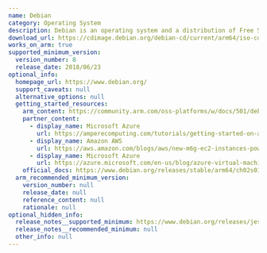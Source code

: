 ```yaml
---
name: Debian
category: Operating System
description: Debian is an operating system and a distribution of Free Software.
download_url: https://cdimage.debian.org/debian-cd/current/arm64/iso-cd/
works_on_arm: true
supported_minimum_version:
  version_number: 8
  release_date: 2018/06/23
optional_info:
  homepage_url: https://www.debian.org/
  support_caveats: null
  alternative_options: null
  getting_started_resources:
    arm_content: https://community.arm.com/oss-platforms/w/docs/501/debian
    partner_content:
      - display_name: Microsoft Azure
        url: https://amperecomputing.com/tutorials/getting-started-on-azure-ampere-VMs-with-Debian-using-Terraform
      - display_name: Amazon AWS
        url: https://aws.amazon.com/blogs/aws/new-m6g-ec2-instances-powered-by-arm-based-aws-graviton2/
      - display_name: Microsoft Azure
        url: https://azure.microsoft.com/en-us/blog/azure-virtual-machines-with-ampere-altra-arm-based-processors-generally-available/
    official_docs: https://www.debian.org/releases/stable/arm64/ch02s01.en.html#idm186
  arm_recommended_minimum_version:
    version_number: null
    release_date: null
    reference_content: null
    rationale: null
optional_hidden_info:
  release_notes__supported_minimum: https://www.debian.org/releases/jessie/arm64/release-notes.en.txt
  release_notes__recommended_minimum: null
  other_info: null
---
```

